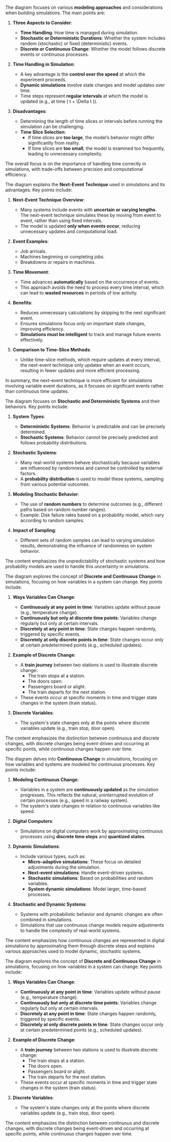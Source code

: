 The diagram focuses on various **modeling approaches** and considerations when building simulations. The main points are:

1. **Three Aspects to Consider**:
   - **Time Handling**: How time is managed during simulation.
   - **Stochastic or Deterministic Durations**: Whether the system includes random (stochastic) or fixed (deterministic) events.
   - **Discrete or Continuous Change**: Whether the model follows discrete events or continuous processes.

2. **Time Handling in Simulation**:
   - A key advantage is the **control over the speed** at which the experiment proceeds.
   - **Dynamic simulations** involve state changes and model updates over time.
   - Time steps represent **regular intervals** at which the model is updated (e.g., at time \( t + \Delta t \)).

3. **Disadvantages**:
   - Determining the length of time slices or intervals before running the simulation can be challenging.
   - **Time Slice Selection**:
     - If time slices are **too large**, the model’s behavior might differ significantly from reality.
     - If time slices are **too small**, the model is examined too frequently, leading to unnecessary complexity.

The overall focus is on the importance of handling time correctly in simulations, with trade-offs between precision and computational efficiency.

The diagram explains the **Next-Event Technique** used in simulations and its advantages. Key points include:

1. **Next-Event Technique Overview**:
   - Many systems include events with **uncertain or varying lengths**. The next-event technique simulates these by moving from event to event, rather than using fixed intervals.
   - The model is updated **only when events occur**, reducing unnecessary updates and computational load.

2. **Event Examples**:
   - Job arrivals.
   - Machines beginning or completing jobs.
   - Breakdowns or repairs in machines.

3. **Time Movement**:
   - Time advances **automatically** based on the occurrence of events.
   - This approach avoids the need to process every time interval, which can lead to **wasted resources** in periods of low activity.

4. **Benefits**:
   - Reduces unnecessary calculations by skipping to the next significant event.
   - Ensures simulations focus only on important state changes, improving efficiency.
   - **Simulations must be intelligent** to track and manage future events effectively.

5. **Comparison to Time-Slice Methods**:
   - Unlike time-slice methods, which require updates at every interval, the next-event technique only updates when an event occurs, resulting in fewer updates and more efficient processing.

In summary, the next-event technique is more efficient for simulations involving variable event durations, as it focuses on significant events rather than continuous time updates.

The diagram focuses on **Stochastic and Deterministic Systems** and their behaviors. Key points include:

1. **System Types**:
   - **Deterministic Systems**: Behavior is predictable and can be precisely determined.
   - **Stochastic Systems**: Behavior cannot be precisely predicted and follows probability distributions.

2. **Stochastic Systems**:
   - Many real-world systems behave stochastically because variables are influenced by randomness and cannot be controlled by external factors.
   - A **probability distribution** is used to model these systems, sampling from various potential outcomes.

3. **Modeling Stochastic Behavior**:
   - The use of **random numbers** to determine outcomes (e.g., different paths based on random number ranges).
   - Example: Disk failure rates based on a probability model, which vary according to random samples.

4. **Impact of Sampling**:
   - Different sets of random samples can lead to varying simulation results, demonstrating the influence of randomness on system behavior.

The content emphasizes the unpredictability of stochastic systems and how probability models are used to handle this uncertainty in simulations.

The diagram explores the concept of **Discrete and Continuous Change** in simulations, focusing on how variables in a system can change. Key points include:

1. **Ways Variables Can Change**:
   - **Continuously at any point in time**: Variables update without pause (e.g., temperature change).
   - **Continuously but only at discrete time points**: Variables change regularly but only at certain intervals.
   - **Discretely at any point in time**: State changes happen randomly, triggered by specific events.
   - **Discretely at only discrete points in time**: State changes occur only at certain predetermined points (e.g., scheduled updates).

2. **Example of Discrete Change**:
   - A **train journey** between two stations is used to illustrate discrete change:
     - The train stops at a station.
     - The doors open.
     - Passengers board or alight.
     - The train departs for the next station.
   - These events occur at specific moments in time and trigger state changes in the system (train status).

3. **Discrete Variables**:
   - The system's state changes only at the points where discrete variables update (e.g., train stop, door open).

The content emphasizes the distinction between continuous and discrete changes, with discrete changes being event-driven and occurring at specific points, while continuous changes happen over time.

The diagram delves into **Continuous Change** in simulations, focusing on how variables and systems are modeled for continuous processes. Key points include:

1. **Modeling Continuous Change**:
   - Variables in a system are **continuously updated** as the simulation progresses. This reflects the natural, uninterrupted evolution of certain processes (e.g., speed in a railway system).
   - The system's state changes in relation to continuous variables like speed.

2. **Digital Computers**:
   - Simulations on digital computers work by approximating continuous processes using **discrete time steps** and **quantized states**.
   
3. **Dynamic Simulations**:
   - Include various types, such as:
     - **Micro-adaptive simulations**: These focus on detailed adjustments during the simulation.
     - **Next-event simulations**: Handle event-driven systems.
     - **Stochastic simulations**: Based on probabilities and random variables.
     - **System dynamic simulations**: Model larger, time-based processes.
   
4. **Stochastic and Dynamic Systems**:
   - Systems with probabilistic behavior and dynamic changes are often combined in simulations.
   - Simulations that use continuous change models require adjustments to handle the complexity of real-world systems.

The content emphasizes how continuous changes are represented in digital simulations by approximating them through discrete steps and explains various approaches used to model dynamic, stochastic systems.

The diagram explores the concept of **Discrete and Continuous Change** in simulations, focusing on how variables in a system can change. Key points include:

1. **Ways Variables Can Change**:
   - **Continuously at any point in time**: Variables update without pause (e.g., temperature change).
   - **Continuously but only at discrete time points**: Variables change regularly but only at certain intervals.
   - **Discretely at any point in time**: State changes happen randomly, triggered by specific events.
   - **Discretely at only discrete points in time**: State changes occur only at certain predetermined points (e.g., scheduled updates).

2. **Example of Discrete Change**:
   - A **train journey** between two stations is used to illustrate discrete change:
     - The train stops at a station.
     - The doors open.
     - Passengers board or alight.
     - The train departs for the next station.
   - These events occur at specific moments in time and trigger state changes in the system (train status).

3. **Discrete Variables**:
   - The system's state changes only at the points where discrete variables update (e.g., train stop, door open).

The content emphasizes the distinction between continuous and discrete changes, with discrete changes being event-driven and occurring at specific points, while continuous changes happen over time.

